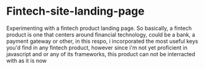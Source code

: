 # Fintech-site-landing-page
Experimenting with a fintech product landing page. 
So basically, a fintech product is one that centers around financial technology, could be a bank, a payment gateway or other, in this respo, i incorporated the most useful keys you'd find in any fintech product, however since i'm not yet proficient in javascript and or any of its frameworks, this product can not be interracted with as it is now
